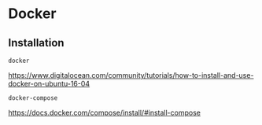 # Docker

## Installation

`docker`

https://www.digitalocean.com/community/tutorials/how-to-install-and-use-docker-on-ubuntu-16-04

`docker-compose`

https://docs.docker.com/compose/install/#install-compose